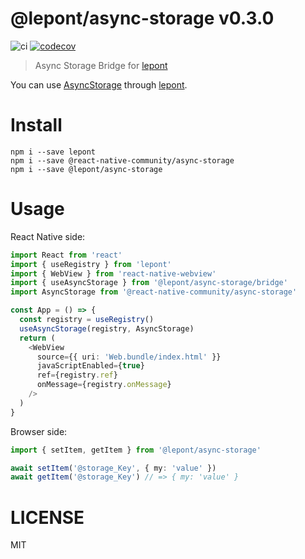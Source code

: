 # @lepont/async-storage v0.3.0

![ci](https://github.com/kt3k/lepont-async-storage/workflows/ci/badge.svg)
[![codecov](https://codecov.io/gh/kt3k/lepont-async-storage/branch/master/graph/badge.svg)](https://codecov.io/gh/kt3k/lepont-async-storage)

> Async Storage Bridge for [lepont][]

You can use [AsyncStorage][] through [lepont][].

# Install

```
npm i --save lepont
npm i --save @react-native-community/async-storage
npm i --save @lepont/async-storage
```

# Usage

React Native side:

```ts
import React from 'react'
import { useRegistry } from 'lepont'
import { WebView } from 'react-native-webview'
import { useAsyncStorage } from '@lepont/async-storage/bridge'
import AsyncStorage from '@react-native-community/async-storage'

const App = () => {
  const registry = useRegistry()
  useAsyncStorage(registry, AsyncStorage)
  return (
    <WebView
      source={{ uri: 'Web.bundle/index.html' }}
      javaScriptEnabled={true}
      ref={registry.ref}
      onMessage={registry.onMessage}
    />
  )
}
```

Browser side:

```ts
import { setItem, getItem } from '@lepont/async-storage'

await setItem('@storage_Key', { my: 'value' })
await getItem('@storage_Key') // => { my: 'value' }
```

# LICENSE

MIT

[lepont]: https://github.com/kt3k/lepont
[AsyncStorage]: https://github.com/react-native-community/async-storage
